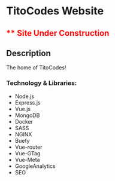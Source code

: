 # TitoCodes Website

## <span style="color:red;">** Site Under Construction</span>

## Description

The home of TitoCodes!

### Technology & Libraries:

 - Node.js
 - Express.js
 - Vue.js
 - MongoDB
 - Docker
 - SASS
 - NGINX
 - Buefy
 - Vue-router
 - Vue-GTag
 - Vue-Meta
 - GoogleAnalytics
 - SEO